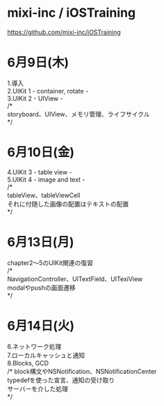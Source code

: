 # mixi-inc / iOSTraining  
https://github.com/mixi-inc/iOSTraining  
  
  
# 6月9日(木)  
1.導入  
2.UIKit 1 - container, rotate -  
3.UIKit 2 - UIView -  
/*  
storyboard、UIView、メモリ管理、ライフサイクル  
*/  
  
# 6月10日(金)  
4.UIKit 3 - table view -   
5.UIKit 4 - image and text -  
/*  
tableView、tableViewCell  
それに付随した画像の配置はテキストの配置  
*/  
  
# 6月13日(月)  
chapter2～5のUIKit関連の復習  
/*  
NavigationController、UITextField、UITexiView  
modalやpushの画面遷移  
*/
    
# 6月14日(火)  
6.ネットワーク処理  
7.ローカルキャッシュと通知  
8.Blocks, GCD  
/*
block構文やNSNotification、NSNotificationCenter  
typedefを使った宣言、通知の受け取り  
サーバーを介した処理  
*/  
